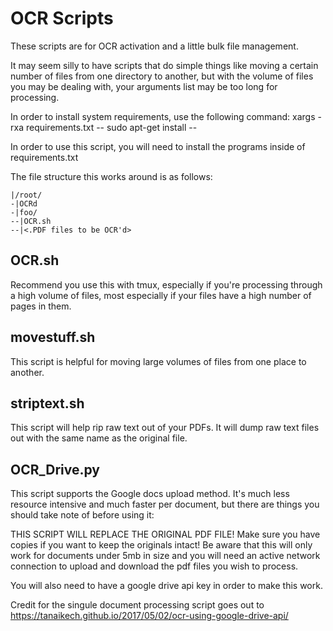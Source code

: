 # OCR Scripts

These scripts are for OCR activation and a little bulk file management.

It may seem silly to have scripts that do simple things like moving a certain number of files from one directory to another, but with the volume of files you may be dealing with, your arguments list may be too long for processing.

In order to install system requirements, use the following command:
xargs -rxa requirements.txt -- sudo apt-get install --

In order to use this script, you will need to install the programs inside of requirements.txt

The file structure this works around is as follows:
```
|/root/
-|OCRd
-|foo/
--|OCR.sh
--|<.PDF files to be OCR'd>
```

## OCR.sh
Recommend you use this with tmux, especially if you're processing through a high volume of files, most especially if your files have a high number of pages in them.

## movestuff.sh
This script is helpful for moving large volumes of files from one place to another.

## striptext.sh
This script will help rip raw text out of your PDFs. It will dump raw text files out with the same name as the original file.

## OCR_Drive.py
This script supports the Google docs upload method. It's much less resource intensive and much faster per document, but there are things you should take note of before using it:

THIS SCRIPT WILL REPLACE THE ORIGINAL PDF FILE! Make sure you have copies if you want to keep the originals intact!
Be aware that this will only work for documents under 5mb in size and you will need an active network connection to upload and download the pdf files you wish to process.

You will also need to have a google drive api key in order to make this work.

Credit for the singule document processing script goes out to https://tanaikech.github.io/2017/05/02/ocr-using-google-drive-api/
